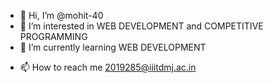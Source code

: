 - 👋 Hi, I’m @mohit-40
- 👀 I’m interested in WEB DEVELOPMENT and COMPETITIVE PROGRAMMING
- 🌱 I’m currently learning WEB DEVELOPMENT 
<!-- - 💞️ I’m looking to collaborate on ...--->
- 📫 How to reach me 2019285@iiitdmj.ac.in

<!---
mohit-40/mohit-40 is a ✨ special ✨ repository because its `README.md` (this file) appears on your GitHub profile.
You can click the Preview link to take a look at your changes.
--->
